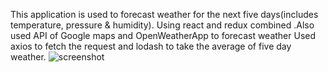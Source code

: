 This application is used to forecast weather for the next five days(includes temperature, pressure & humidity).
Using react and redux combined .Also used API of Google maps and OpenWeatherApp to forecast weather
Used axios to fetch the request and lodash to take the average of five day weather.
![screenshot](https://user-images.githubusercontent.com/19573625/46764600-78e76900-cca2-11e8-9a92-dee1cadb35a8.png)
